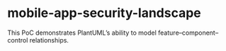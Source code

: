 # mobile-app-security-landscape
This PoC demonstrates PlantUML’s ability to model feature–component–control relationships.

